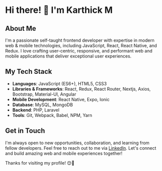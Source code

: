 # Hi there! 👋 I'm Karthick M

## About Me

I'm a passionate self-taught frontend developer with expertise in modern web & mobile technologies, including JavaScript, React, React Native, and Redux. I love crafting user-centric, responsive, and performant web and mobile applications that deliver exceptional user experiences.

## My Tech Stack

- **Languages**: JavaScript (ES6+), HTML5, CSS3
- **Libraries & Frameworks**: React, Redux, React Router, Nextjs, Axios, Bootstrap, Material-UI, Angular
- **Mobile Development**: React Native, Expo, Ionic
- **Database**:  MySQL, MongoDB
- **Backend**:  PHP, Laravel
- **Tools**:  Git, Webpack, Babel, NPM, Yarn

## Get in Touch

I'm always open to new opportunities, collaboration, and learning from fellow developers. Feel free to reach out to me via [LinkedIn](https://www.linkedin.com/in/karthick-cs/). Let's connect and build amazing web and mobile experiences together!

Thanks for visiting my profile! 😊🚀
